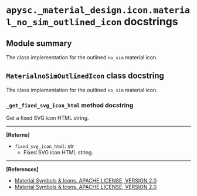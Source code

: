 # `apysc._material_design.icon.material_no_sim_outlined_icon` docstrings

## Module summary

The class implementation for the outlined `no_sim` material icon.

## `MaterialnoSimOutlinedIcon` class docstring

The class implementation for the outlined `no_sim` material icon.

### `_get_fixed_svg_icon_html` method docstring

Get a fixed SVG icon HTML string.<hr>

**[Returns]**

- `fixed_svg_icon_html`: str
  - Fixed SVG icon HTML string.

<hr>

**[References]**

- [Material Symbols & Icons, APACHE LICENSE, VERSION 2.0](https://fonts.google.com/icons?icon.size=24&icon.color=%23e8eaed)
- [Material Symbols & Icons, APACHE LICENSE, VERSION 2.0](https://www.apache.org/licenses/LICENSE-2.0.html)